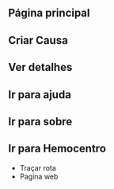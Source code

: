 ## Página principal 
## Criar Causa
## Ver detalhes
## Ir para ajuda
## Ir para sobre 
## Ir para Hemocentro 
- Traçar rota
- Pagina web
